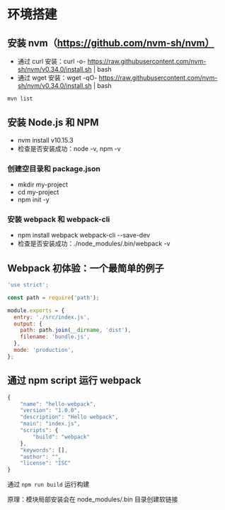 # 环境搭建

## 安装 nvm（https://github.com/nvm-sh/nvm）

- 通过 curl 安装：curl -o- https://raw.githubusercontent.com/nvm-sh/nvm/v0.34.0/install.sh | bash
- 通过 wget 安装：wget -qO- https://raw.githubusercontent.com/nvm-sh/nvm/v0.34.0/install.sh | bash

```bash
mvn list
```

## 安装 Node.js 和 NPM

- nvm install v10.15.3
- 检查是否安装成功：node -v, npm -v

### 创建空目录和 package.json

- mkdir my-project
- cd my-project
- npm init -y

### 安装 webpack 和 webpack-cli

- npm install webpack webpack-cli --save-dev
- 检查是否安装成功：./node_modules/.bin/webpack -v

## Webpack 初体验：一个最简单的例⼦

```js
'use strict';

const path = require('path');

module.exports = {
  entry: './src/index.js',
  output: {
    path: path.join(__dirname, 'dist'),
    filename: 'bundle.js',
  },
  mode: 'production',
};
```

## 通过 npm script 运行 webpack

```js
{
    "name": "hello-webpack",
    "version": "1.0.0",
    "description": "Hello webpack",
    "main": "index.js",
    "scripts": {
        "build": "webpack"
    },
    "keywords": [],
    "author": "",
    "license": "ISC"
}
```

通过 `npm run build` 运行构建

原理：模块局部安装会在 node_modules/.bin 目录创建软链接

